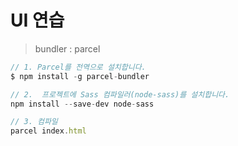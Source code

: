 # UI 연습

> bundler : parcel
```javascript
// 1. Parcel를 전역으로 설치합니다.
$ npm install -g parcel-bundler

// 2.  프로젝트에 Sass 컴파일러(node-sass)를 설치합니다.
npm install --save-dev node-sass

// 3. 컴파일
parcel index.html
```
